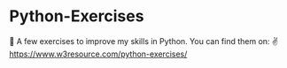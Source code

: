 # Python-Exercises
:snake: A few exercises to improve my skills in Python. 
You can find them on: ✌️ https://www.w3resource.com/python-exercises/
